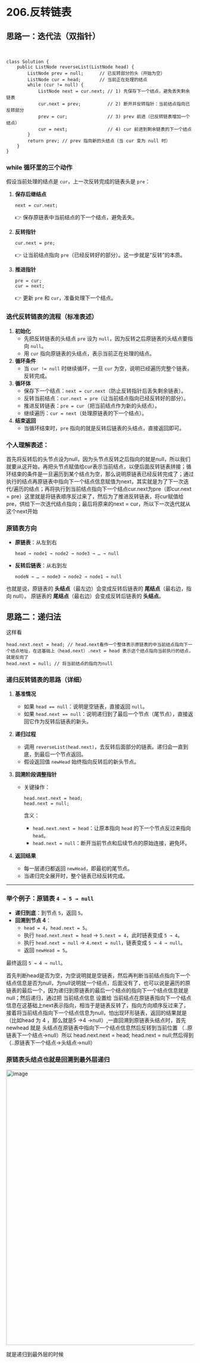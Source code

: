 # 206.反转链表

## 	思路一：迭代法（双指针）

​

```
class Solution {
    public ListNode reverseList(ListNode head) {
        ListNode prev = null;      // 已反转部分的头（开始为空）
        ListNode cur = head;       // 当前正在处理的结点
        while (cur != null) {
            ListNode next = cur.next; // 1) 先保存下一个结点，避免丢失剩余链表
            cur.next = prev;          // 2) 断开并反转指针：当前结点指向已反转部分
            prev = cur;               // 3) prev 前进（已反转链表增加一个结点）
            cur = next;               // 4) cur 前进到剩余链表的下一个结点
        }
        return prev; // prev 指向新的头结点（当 cur 变为 null 时）
    }
}

```

### while 循环里的三个动作

假设当前处理的结点是 `cur`，上一次反转完成的链表头是 `pre`：

1. **保存后继结点**

   ```
   next = cur.next;
   ```

   👉 保存原链表中当前结点的下一个结点，避免丢失。

2. **反转指针**

   ```
   cur.next = pre;
   ```

   👉 让当前结点指向 `pre`（已经反转好的部分）。这一步就是“反转”的本质。

3. **推进指针**

   ```
   pre = cur;
   cur = next;
   ```

   👉 更新 `pre` 和 `cur`，准备处理下一个结点。



### 迭代反转链表的流程（标准表述）

1. **初始化**
   - 先把反转链表的头结点 `pre` 设为 `null`，因为反转之后原链表的头结点要指向 `null`。
   - 用 `cur` 指向原链表的头结点，表示当前正在处理的结点。
2. **循环条件**
   - 当 `cur != null` 时继续循环，一旦 `cur` 为空，说明已经遍历完整个链表，反转完成。
3. **循环体**
   - 保存下一个结点：`next = cur.next`（防止反转指针后丢失剩余链表）。
   - 反转当前结点：`cur.next = pre`（让当前结点指向已经反转好的部分）。
   - 推进反转链表：`pre = cur`（把当前结点作为新的头结点）。
   - 继续遍历：`cur = next`（处理原链表的下一个结点）。
4. **结束返回**
   - 当循环结束时，`pre` 指向的就是反转后链表的头结点，直接返回即可。

### 个人理解表述：

​	首先将反转后的头节点设为null，因为头节点反转之后指向的就是null，所以我们就要从这开始，再把头节点赋值给cur表示当前结点，以便后面反转链表拼接；循环结束的条件是一旦遍历到某个结点为空，那么说明原链表已经反转完成了；通过执行的结点再原链表中指向下一个结点信息赋值为next，其实就是为了下一次迭代/遍历的结点；再将执行到当前结点指向下一个结点cur.next为pre（即cur.next = pre）这里就是将链表顺序反过来了，然后为了推进反转链表，将cur赋值给pre，供给下一次迭代结点指向；最后将原来的next = cur，所以下一次迭代就从这个next开始

### 原链表方向

- **原链表**：从左到右

  ```
  head → node1 → node2 → node3 → … → null
  ```

- **反转后链表**：从右到左

  ```
  nodeN → … → node3 → node2 → node1 → null
  ```

也就是说，原链表的 **头结点**（最左边）会变成反转后链表的 **尾结点**（最右边，指向 null）。
原链表的 **尾结点**（最右边）会变成反转后链表的 **头结点**。

## 	思路二：递归法



这样看

```
head.next.next = head; // head.next看作一个整体表示原链表的中当前结点指向下一个结点地址，在这基础上（head.next）.next = head 表示这个结点指向当前执行的结点，就是反向了
head.next = null; // 将当前结点的指向为null 
```



### 递归反转链表的思路（详细）

1. **基准情况**

   - 如果 `head == null`：说明是空链表，直接返回 `null`。
   - 如果 `head.next == null`：说明递归到了最后一个节点（尾节点），直接返回它作为反转后链表的新头。

2. **递归过程**

   - 调用 `reverseList(head.next)`，去反转后面部分的链表。递归会一直到底，到最后一个节点返回。
   - 假设返回值 `newHead` 始终指向反转后的新头节点。

3. **回溯阶段调整指针**

   - 关键操作：

     ```
     head.next.next = head;
     head.next = null;
     ```

     含义：

      - `head.next.next = head`：让原本指向 `head` 的下一个节点反过来指向 `head`。
      - `head.next = null`：断开当前节点和后续节点的原始连接，避免环。

4. **返回结果**

   - 每一层递归都返回 `newHead`，即最初的尾节点。
   - 当递归完全展开时，整个链表已经反转完成。

------

### 举个例子：原链表 `4 → 5 → null`

- **递归到底**：到节点 `5`，返回 `5`。
- **回溯到节点 4**：
   - `head = 4`，`head.next = 5`。
   - 执行 `head.next.next = head` → `5.next = 4`，此时链表变成 `5 → 4`。
   - 执行 `head.next = null` → `4.next = null`，链表变成 `5 → 4 → null`。
   - 返回 `newHead = 5`。

最终返回 `5 → 4 → null`。

首先判断head是否为空，为空说明就是空链表，然后再判断当前结点指向下一个结点信息是否为null，为null说明就一个结点，后面没有了，也可以说是遍历的原链表的最后一个，因为递归到原链表的最后一个结点的指向下一个结点信息就是null；然后递归，通过把 当前结点信息 设置给 当前结点在原链表指向下一个结点信息在这基础上next表示指向，相当于是链表反转了，指向方向顺序反过来了，接着将当前结点指向下一个结点信息为null，怕出现环形链表，返回的结果就是（比如head 为 4 ，那么就是5 ->4 ->null）,一直回溯到原链表头结点时，首先newhead 就是 头结点在原链表中指向下一个结点信息然后反转到当前位置 （..原链表下一个结点->null）所以 head.next.next = head;   head.next = null;然后得到（..原链表下一个结点->头结点->null）

### 原链表头结点也就是回溯到最外层递归

<img width="1088" height="738" alt="image" src="https://github.com/user-attachments/assets/40ffd948-aba5-48c9-9e40-97ed9031f7f2" />

就是递归到最外层的时候

